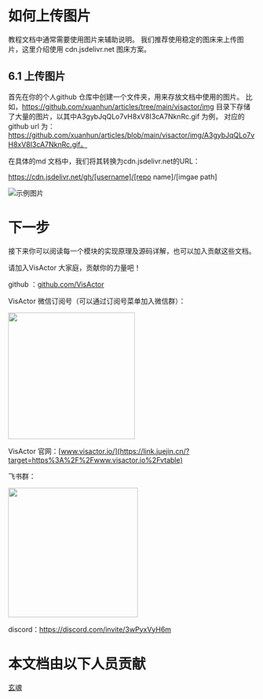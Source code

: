 # 如何上传图片
教程文档中通常需要使用图片来辅助说明。
我们推荐使用稳定的图床来上传图片，这里介绍使用 cdn.jsdelivr.net 图床方案。

## 6.1 上传图片
首先在你的个人github 仓库中创建一个文件夹，用来存放文档中使用的图片。
比如，https://github.com/xuanhun/articles/tree/main/visactor/img 目录下存储了大量的图片，以其中A3gybJqQLo7vH8xV8I3cA7NknRc.gif 为例， 对应的github url 为：
https://github.com/xuanhun/articles/blob/main/visactor/img/A3gybJqQLo7vH8xV8I3cA7NknRc.gif。

在具体的md 文档中，我们将其转换为cdn.jsdelivr.net的URL：

https://cdn.jsdelivr.net/gh/[username]/[repo name]/[imgae path]

![示例图片](https://cdn.jsdelivr.net/gh/xuanhun/articles/visactor/img/A3gybJqQLo7vH8xV8I3cA7NknRc.gif)

# 下一步

接下来你可以阅读每一个模块的实现原理及源码详解，也可以加入贡献这些文档。

请加入VisActor 大家庭，贡献你的力量吧！



github ：[github.com/VisActor](https://link.juejin.cn/?target=https%3A%2F%2Fgithub.com%2FVisActor)

VisActor 微信订阅号（可以通过订阅号菜单加入微信群）：

<img src='https://cdn.jsdelivr.net/gh/xuanhun/articles/visactor/img/ZqQ2bVj6woabSXxeLKOce9rrn9d.gif' alt='' width='258' height='auto'>

VisActor 官网：[www.visactor.io/](https://link.juejin.cn/?target=https%3A%2F%2Fwww.visactor.io%2Fvtable)

飞书群：

<img src='https://cdn.jsdelivr.net/gh/xuanhun/articles/visactor/img/F0GRbKlLOoHUwRx9JBVcKxk0n6g.gif' alt='' width='264' height='auto'>

discord：https://discord.com/invite/3wPyxVyH6m


# 本文档由以下人员贡献

[玄魂](https://github.com/xuanhun)
